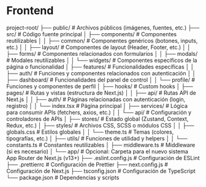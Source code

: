 # Frontend

project-root/
├── public/                     # Archivos públicos (imágenes, fuentes, etc.)
├── src/                        # Código fuente principal
│   ├── components/             # Componentes reutilizables
│   │   ├── common/             # Componentes genéricos (botones, inputs, etc.)
│   │   ├── layout/             # Componentes de layout (Header, Footer, etc.)
│   │   ├── forms/              # Componentes relacionados con formularios
│   │   ├── modals/             # Modales reutilizables
│   │   └── widgets/            # Componentes específicos de la página o funcionalidad
│   ├── features/               # Funcionalidades específicas
│   │   ├── auth/               # Funciones y componentes relacionados con autenticación
│   │   ├── dashboard/          # Funcionalidades del panel de control
│   │   └── profile/            # Funciones y componentes de perfil
│   ├── hooks/                  # Custom hooks
│   ├── pages/                  # Rutas y vistas (estructura de Next.js)
│   │   ├── api/                # Rutas API de Next.js
│   │   ├── auth/               # Páginas relacionadas con autenticación (login, registro)
│   │   └── index.tsx           # Página principal
│   ├── services/               # Lógica para consumir APIs (fetchers, axios, etc.)
│   │   └── api/                # Configuración y controladores de APIs
│   ├── stores/                 # Estado global (Zustand, Context, Redux, etc.)
│   ├── styles/                 # Archivos CSS, SCSS o módulos CSS
│   │   ├── globals.css         # Estilos globales
│   │   └── theme.ts            # Temas (colores, tipografías, etc.)
│   ├── utils/                  # Funciones de utilidad y helpers
│   │   └── constants.ts        # Constantes reutilizables
│   ├── middleware.ts           # Middleware (si es necesario)
│   └── app/                    # Opcional: Carpeta para el nuevo sistema App Router de Next.js (v13+)
├── .eslint.config.js           # Configuración de ESLint
├── .prettierrc                 # Configuración de Prettier
├── next.config.js              # Configuración de Next.js
├── tsconfig.json               # Configuración de TypeScript
└── package.json                # Dependencias y scripts
